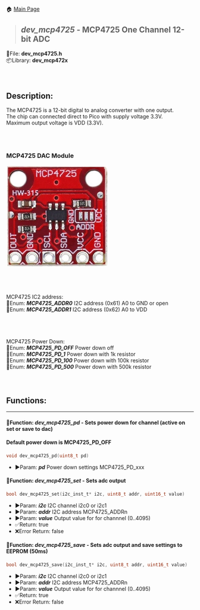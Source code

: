 🏠 [Main Page](../README.md) <br>
>##  ***dev_mcp4725*** - MCP4725 One Channel 12-bit ADC
💾File: **dev_mcp4725.h** <br>
📦Library: **dev_mcp472x** <br>
######  <br>
## **Description:** <br>
The MCP4725 is a 12-bit digital to analog converter with one output. <br>
The chip can connected direct to Pico with supply voltage 3.3V. <br>
Maximum output voltage is VDD (3.3V). <br>
######  <br>
### MCP4725 DAC Module <br>
![image](images/mcp4725.png) <br>
######  <br>
MCP4725 IC2 address: <br>
🔢Enum:  ***MCP4725_ADDR0*** I2C address (0x61) A0 to GND or open <br>
🔢Enum:  ***MCP4725_ADDR1*** I2C address (0x62) A0 to VDD <br>
######  <br>
MCP4725 Power Down: <br>
🔢Enum:  ***MCP4725_PD_OFF*** Power down off <br>
🔢Enum:  ***MCP4725_PD_1*** Power down with 1k resistor <br>
🔢Enum:  ***MCP4725_PD_100*** Power down with 100k resistor <br>
🔢Enum:  ***MCP4725_PD_500*** Power down with 500k resistor <br>
######  <br>
## **Functions:** <br>
--- 
#### 💠Function:  ***dev_mcp4725_pd*** - Sets power down for channel (active on set or save to dac)
#### Default power down is MCP4725_PD_OFF
```c 
void dev_mcp4725_pd(uint8_t pd)
```
- ▶️Param:  ***pd*** Power down settings MCP4725_PD_xxx <br>

#### 💠Function:  ***dev_mcp4725_set*** - Sets adc output
```c 
bool dev_mcp4725_set(i2c_inst_t* i2c, uint8_t addr, uint16_t value)
```
- ▶️Param:  ***i2c*** I2C channel i2c0 or i2c1 <br>
- ▶️Param:  ***addr*** I2C address MCP4725_ADDRn <br>
- ▶️Param:  ***value*** Output value for for channnel (0..4095) <br>
- ✅Return: true <br>
- ❌Error Return: false <br>

#### 💠Function:  ***dev_mcp4725_save*** - Sets adc output and save settings to EEPROM (50ms)
```c 
bool dev_mcp4725_save(i2c_inst_t* i2c, uint8_t addr, uint16_t value)
```
- ▶️Param:  ***i2c*** I2C channel i2c0 or i2c1 <br>
- ▶️Param:  ***addr*** I2C address MCP4725_ADDRn <br>
- ▶️Param:  ***value*** Output value for for channnel (0..4095) <br>
- ✅Return: true <br>
- ❌Error Return: false <br>

